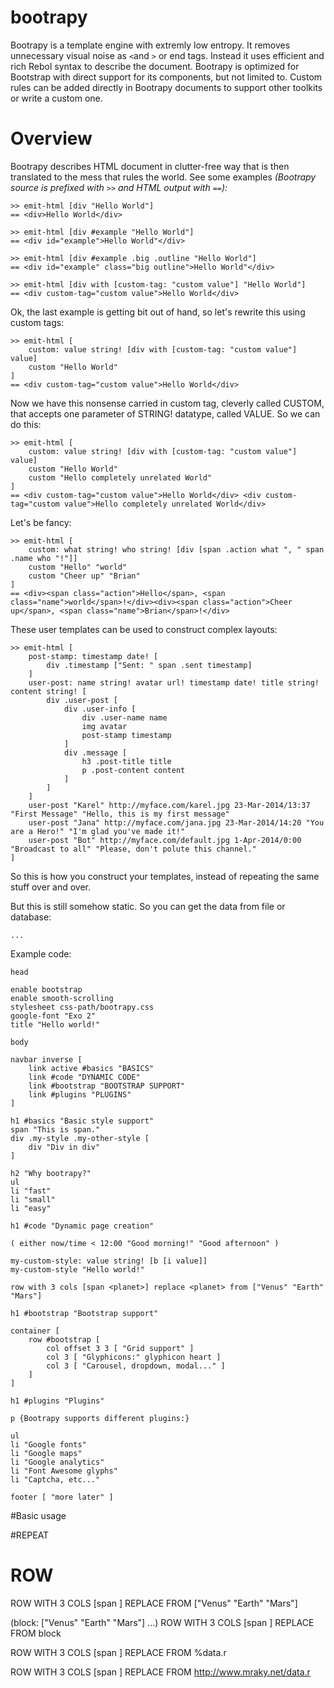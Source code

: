 bootrapy
========

Bootrapy is a template engine with extremly low entropy. It removes unnecessary
visual noise as `<`and `>` or end tags. Instead it uses efficient and rich
Rebol syntax to describe the document. Bootrapy is optimized for Bootstrap
with direct support for its components, but not limited to. Custom rules can
be added directly in Bootrapy documents to support other toolkits or write
a custom one.

# Overview

Bootrapy describes HTML document in clutter-free way that is then translated
to the mess that rules the world. See some examples *(Bootrapy source is
prefixed with `>>` and HTML output with `==`):*

	>> emit-html [div "Hello World"]
	== <div>Hello World</div>

	>> emit-html [div #example "Hello World"]
	== <div id="example">Hello World"</div>

	>> emit-html [div #example .big .outline "Hello World"]
	== <div id="example" class="big outline">Hello World"</div>

	>> emit-html [div with [custom-tag: "custom value"] "Hello World"]
	== <div custom-tag="custom value">Hello World</div>

Ok, the last example is getting bit out of hand, so let's rewrite this using
custom tags:

	>> emit-html [
		custom: value string! [div with [custom-tag: "custom value"] value]
		custom "Hello World"
	]
	== <div custom-tag="custom value">Hello World</div>	

Now we have this nonsense carried in custom tag, cleverly called CUSTOM,
that accepts one parameter of STRING! datatype, called VALUE. So we can do this:

	>> emit-html [
		custom: value string! [div with [custom-tag: "custom value"] value]
		custom "Hello World" 
		custom "Hello completely unrelated World"
	]
	== <div custom-tag="custom value">Hello World</div>	<div custom-tag="custom value">Hello completely unrelated World</div>

Let's be fancy:

	>> emit-html [
		custom: what string! who string! [div [span .action what ", " span .name who "!"]]
		custom "Hello" "world"
		custom "Cheer up" "Brian"
	]
	== <div><span class="action">Hello</span>, <span class="name">world</span>!</div><div><span class="action">Cheer up</span>, <span class="name">Brian</span>!</div>

These user templates can be used to construct complex layouts:

	>> emit-html [
		post-stamp: timestamp date! [
			div .timestamp ["Sent: " span .sent timestamp]
		]
		user-post: name string! avatar url! timestamp date! title string! content string! [
			div .user-post [
				div .user-info [
					div .user-name name
					img avatar
					post-stamp timestamp
				]
				div .message [
					h3 .post-title title
					p .post-content content
				]
			]
		]
		user-post "Karel" http://myface.com/karel.jpg 23-Mar-2014/13:37 "First Message" "Hello, this is my first message"
		user-post "Jana" http://myface.com/jana.jpg 23-Mar-2014/14:20 "You are a Hero!" "I'm glad you've made it!"
		user-post "Bot" http://myface.com/default.jpg 1-Apr-2014/0:00 "Broadcast to all" "Please, don't polute this channel."
	]

So this is how you construct your templates, instead of repeating the same stuff over and over.

But this is still somehow static. So you can get the data from file or database:

	...
	 


Example code:

	head

	enable bootstrap
	enable smooth-scrolling
	stylesheet css-path/bootrapy.css
	google-font "Exo 2"
	title "Hello world!"

	body

	navbar inverse [
		link active #basics "BASICS"
		link #code "DYNAMIC CODE"
		link #bootstrap "BOOTSTRAP SUPPORT"
		link #plugins "PLUGINS"
	]

	h1 #basics "Basic style support"
	span "This is span."
	div .my-style .my-other-style [
	    div "Div in div"
	]

	h2 "Why bootrapy?"
	ul
	li "fast"
	li "small"
	li "easy"

	h1 #code "Dynamic page creation"

	( either now/time < 12:00 "Good morning!" "Good afternoon" )

	my-custom-style: value string! [b [i value]]
	my-custom-style "Hello world!"

	row with 3 cols [span <planet>] replace <planet> from ["Venus" "Earth" "Mars"]

	h1 #bootstrap "Bootstrap support"

	container [
		row #bootstrap [
			col offset 3 3 [ "Grid support" ]
			col 3 [ "Glyphicons:" glyphicon heart ]
			col 3 [ "Carousel, dropdown, modal..." ]
		]
	]

	h1 #plugins "Plugins"

	p {Bootrapy supports different plugins:}

	ul
	li "Google fonts"
	li "Google maps"
	li "Google analytics"
	li "Font Awesome glyphs"
	li "Captcha, etc..."

	footer [ "more later" ]

#Basic usage

#REPEAT

# ROW

ROW WITH 3 COLS [span <name>] REPLACE <name> FROM ["Venus" "Earth" "Mars"]

(block: ["Venus" "Earth" "Mars"] ...)
ROW WITH 3 COLS [span <name>] REPLACE <name> FROM block

ROW WITH 3 COLS [span <name>] REPLACE <name> FROM %data.r

ROW WITH 3 COLS [span <name>] REPLACE <name> FROM http://www.mraky.net/data.r